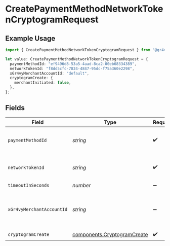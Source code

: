 # CreatePaymentMethodNetworkTokenCryptogramRequest

## Example Usage

```typescript
import { CreatePaymentMethodNetworkTokenCryptogramRequest } from "@gr4vy/sdk/models/operations";

let value: CreatePaymentMethodNetworkTokenCryptogramRequest = {
  paymentMethodId: "ef9496d8-53a5-4aad-8ca2-00eb68334389",
  networkTokenId: "f8dd5cfc-7834-4847-95dc-f75a360e2298",
  xGr4vyMerchantAccountId: "default",
  cryptogramCreate: {
    merchantInitiated: false,
  },
};
```

## Fields

| Field                                                                      | Type                                                                       | Required                                                                   | Description                                                                | Example                                                                    |
| -------------------------------------------------------------------------- | -------------------------------------------------------------------------- | -------------------------------------------------------------------------- | -------------------------------------------------------------------------- | -------------------------------------------------------------------------- |
| `paymentMethodId`                                                          | *string*                                                                   | :heavy_check_mark:                                                         | The ID of the payment method                                               | ef9496d8-53a5-4aad-8ca2-00eb68334389                                       |
| `networkTokenId`                                                           | *string*                                                                   | :heavy_check_mark:                                                         | The ID of the network token                                                | f8dd5cfc-7834-4847-95dc-f75a360e2298                                       |
| `timeoutInSeconds`                                                         | *number*                                                                   | :heavy_minus_sign:                                                         | N/A                                                                        |                                                                            |
| `xGr4vyMerchantAccountId`                                                  | *string*                                                                   | :heavy_minus_sign:                                                         | The ID of the merchant account to use for this request.                    | default                                                                    |
| `cryptogramCreate`                                                         | [components.CryptogramCreate](../../models/components/cryptogramcreate.md) | :heavy_check_mark:                                                         | N/A                                                                        |                                                                            |